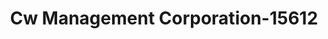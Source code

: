 ---
f_zip-code: 16146
f_state-code: PA
title: Cw Management Corporation-15612
f_phone: 724-981-9111
f_city-only: Sharon
f_address: 830 S Irvine Ave Sharon
f_location-unique-id: '15612'
slug: cw-management-corporation-15612
updated-on: '2024-05-30T13:46:58.046Z'
created-on: '2024-05-30T13:36:59.803Z'
published-on: '2024-05-30T13:54:32.469Z'
f_city-state: cms/city/sharon-pa.md
f_company: cms/company/cw-management-corporation.md
f_state: cms/state/pennsylvania.md
layout: '[payday-loan].html'
tags: payday-loan
---